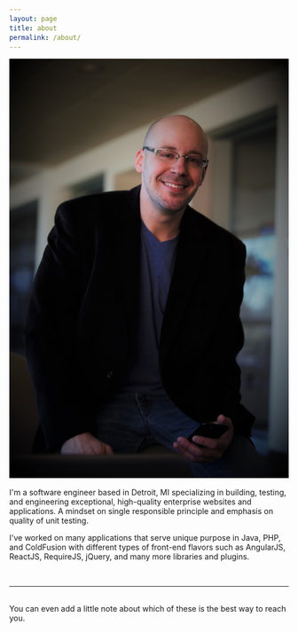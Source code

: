 ```yaml
---
layout: page
title: about
permalink: /about/
---
```


<img class="col one right" src="/assets/img/about_me.jpg">
<p>
    I'm a software engineer based in Detroit, MI specializing in building, testing, and engineering exceptional, high-quality enterprise websites and applications.
    A mindset on single responsible principle and emphasis on quality of unit testing.
</p>
<p>
    I've worked on many applications that serve unique purpose in Java, PHP, and ColdFusion with different types of front-end flavors such as AngularJS, ReactJS, RequireJS, jQuery, and many more libraries and plugins.
</p>
<br/>
<hr/>
<br/>
<span class="contacticon center">
    <a href="mailto:{{ site.email }}"><i class="fa fa-envelope-square"></i></a>
    <a href="{{ site.github_url}}" target="_blank"><i class="fa fa-github-square"></i></a>
    <a href="{{ site.linkedin_url }}" target="_blank"><i class="fa fa-linkedin-square"></i></a>
</span>

<div class="col three caption">
	You can even add a little note about which of these is the best way to reach you.
</div>

